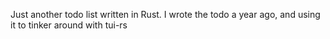 Just another todo list written in Rust. I wrote the todo a year ago, and using it to tinker around with tui-rs